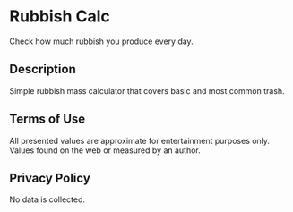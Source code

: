 # Rubbish Calc
Check how much rubbish you produce every day.

## Description
Simple rubbish mass calculator that covers basic and most common trash.

## Terms of Use
All presented values are approximate for entertainment purposes only. Values
found on the web or measured by an author.

## Privacy Policy
No data is collected.
